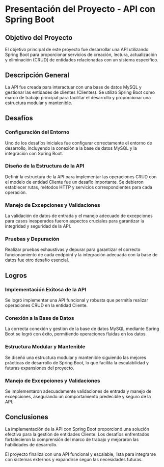 # Presentación del Proyecto - API con Spring Boot

## Objetivo del Proyecto

El objetivo principal de este proyecto fue desarrollar una API utilizando Spring Boot para proporcionar servicios de creación, lectura, actualización y eliminación (CRUD) de entidades relacionadas con un sistema específico.

## Descripción General

La API fue creada para interactuar con una base de datos MySQL y gestionar las entidades de clientes (Clientes). Se utilizó Spring Boot como marco de trabajo principal para facilitar el desarrollo y proporcionar una estructura modular y mantenible.

## Desafíos

### Configuración del Entorno

Uno de los desafíos iniciales fue configurar correctamente el entorno de desarrollo, incluyendo la conexión a la base de datos MySQL y la integración con Spring Boot.

### Diseño de la Estructura de la API

Definir la estructura de la API para implementar las operaciones CRUD con el modelo de entidad Cliente fue un desafío importante. Se debieron establecer rutas, métodos HTTP y servicios correspondientes para cada operación.

### Manejo de Excepciones y Validaciones

La validación de datos de entrada y el manejo adecuado de excepciones para casos inesperados fueron aspectos cruciales para garantizar la integridad y seguridad de la API.

### Pruebas y Depuración

Realizar pruebas exhaustivas y depurar para garantizar el correcto funcionamiento de cada endpoint y la integración adecuada con la base de datos fue otro desafío esencial.

## Logros

### Implementación Exitosa de la API

Se logró implementar una API funcional y robusta que permitía realizar operaciones CRUD en la entidad Cliente.

### Conexión a la Base de Datos

La correcta conexión y gestión de la base de datos MySQL mediante Spring Boot se logró con éxito, permitiendo operaciones fluidas en los datos.

### Estructura Modular y Mantenible

Se diseñó una estructura modular y mantenible siguiendo las mejores prácticas de desarrollo de Spring Boot, lo que facilita la escalabilidad y futuras expansiones del proyecto.

### Manejo de Excepciones y Validaciones

Se implementaron adecuadamente validaciones de entrada y manejo de excepciones, asegurando un comportamiento predecible y seguro de la API.

## Conclusiones

La implementación de la API con Spring Boot proporcionó una solución efectiva para la gestión de entidades Cliente. Los desafíos enfrentados fortalecieron la comprensión del marco de trabajo y mejoraron las habilidades de desarrollo.

El proyecto finaliza con una API funcional y escalable, lista para integrarse con sistemas externos y expandirse según las necesidades futuras.
